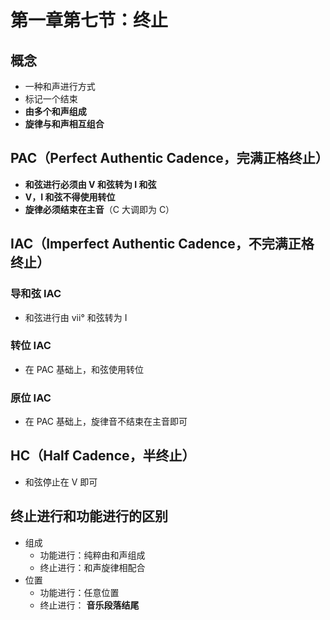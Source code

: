 # 第一章第七节：终止

## 概念

- 一种和声进行方式
- 标记一个结束
- **由多个和声组成**
- **旋律与和声相互组合**

## PAC（Perfect Authentic Cadence，完满正格终止）

- **和弦进行必须由 V 和弦转为 I 和弦**
- **V，I 和弦不得使用转位**
- **旋律必须结束在主音**（C 大调即为 C）

## IAC（Imperfect Authentic Cadence，不完满正格终止）

### 导和弦 IAC

- 和弦进行由 vii° 和弦转为 I

### 转位 IAC

- 在 PAC 基础上，和弦使用转位

### 原位 IAC

- 在 PAC 基础上，旋律音不结束在主音即可

## HC（Half Cadence，半终止）

- 和弦停止在 V 即可

## 终止进行和功能进行的区别

- 组成
  - 功能进行：纯粹由和声组成
  - 终止进行：和声旋律相配合
- 位置
  - 功能进行：任意位置
  - 终止进行： **音乐段落结尾**